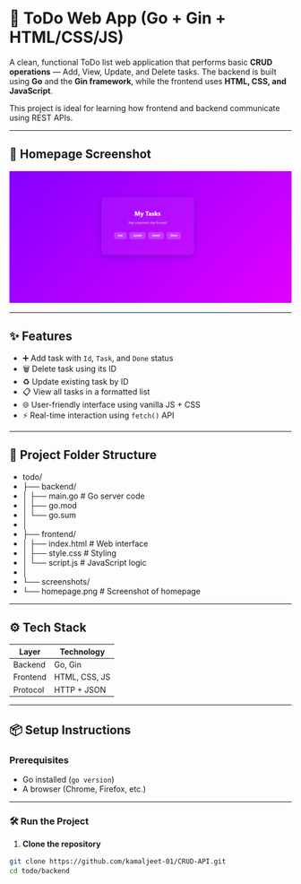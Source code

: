 # 📝 ToDo Web App (Go + Gin + HTML/CSS/JS)

A clean, functional ToDo list web application that performs basic **CRUD operations** — Add, View, Update, and Delete tasks. The backend is built using **Go** and the **Gin framework**, while the frontend uses **HTML, CSS, and JavaScript**.

This project is ideal for learning how frontend and backend communicate using REST APIs.

---

## 📸 Homepage Screenshot

![Screenshot](./homepage.png)

---

## ✨ Features

- ➕ Add task with `Id`, `Task`, and `Done` status
- 🗑️ Delete task using its ID
- ♻️ Update existing task by ID
- 📋 View all tasks in a formatted list
- 🌐 User-friendly interface using vanilla JS + CSS
- ⚡ Real-time interaction using `fetch()` API

---

## 🧾 Project Folder Structure

- todo/
- ├── backend/
- │ ├── main.go # Go server code
- │ ├── go.mod
- │ └── go.sum
- │
- ├── frontend/
- │ ├── index.html # Web interface
- │ ├── style.css # Styling
- │ └── script.js # JavaScript logic
- │
- └── screenshots/
- └── homepage.png # Screenshot of homepage


---

## ⚙️ Tech Stack

| Layer     | Technology       |
|-----------|------------------|
| Backend   | Go, Gin          |
| Frontend  | HTML, CSS, JS    |
| Protocol  | HTTP + JSON      |

---

## 📦 Setup Instructions

### Prerequisites

- Go installed (`go version`)
- A browser (Chrome, Firefox, etc.)

---

### 🛠 Run the Project

1. **Clone the repository**

```bash
git clone https://github.com/kamaljeet-01/CRUD-API.git
cd todo/backend
